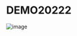 # DEMO20222
![image](https://user-images.githubusercontent.com/99737988/154075059-0d97eada-19e2-47f8-8c86-657fbcfdc9a8.png)
